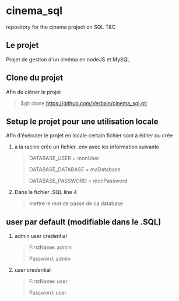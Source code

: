 # cinema_sql
repository for the cinema project on SQL T&amp;C 

## Le projet
Projet de gestion d'un cinéma en nodeJS et MySQL

## Clone du projet
Afin de clôner le projet 
> $git clone https://github.com/Verbain/cinema_sql.git

## Setup le projet pour une utilisation locale
Afin d'éxécuter le projet en locale certain fichier sont à éditer ou crée

1. à la racine crée un fichier .env avec les information suivante
    > DATABASE_USER = monUser
    >
    > DATABASE_DATABASE = maDatabase
    >
    > DATABASE_PASSWORD = monPassword
2. Dans le fichier .SQL line 4
    > mettre le mot de passe de ca database

## user par default (modifiable dans le .SQL)

1. admin user credential
    > FirstName: admin
    >
    > Password: admin
2. user credential
    > FirstName: user
    >
    > Password: user